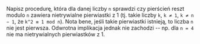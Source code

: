Napisz procedurę, która dla danej liczby `n` sprawdzi czy pierścień reszt modulo `n` zawiera nietrywialne pierwiastki z 1 (tj. takie liczby `k`, `k ≠ 1`, `k ≠ n − 1`, że `k^2 ≡ 1 mod n`).
Nota bene, jeśli takie pierwiastki istnieją, to liczba `n` nie jest pierwsza.
Odwrotna implikacja jednak nie zachodzi -- np. dla `n = 4` nie ma nietrywialnych pierwiastków z 1. 
